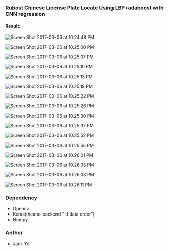 ### Rubost Chinese License Plate Locate Using LBP+adaboost with CNN regression

#### Result:

![Screen Shot 2017-03-06 at 10.24.48 PM](images/1.png)

![Screen Shot 2017-03-06 at 10.25.00 PM](images/2.png)

![Screen Shot 2017-03-06 at 10.25.07 PM](images/3.png)

![Screen Shot 2017-03-06 at 10.25.10 PM](images/4.png)

![Screen Shot 2017-03-06 at 10.25.13 PM](images/5.png)

![Screen Shot 2017-03-06 at 10.25.18 PM](images/6.png)

![Screen Shot 2017-03-06 at 10.25.22 PM](images/7.png)

![Screen Shot 2017-03-06 at 10.25.26 PM](images/8.png)

![Screen Shot 2017-03-06 at 10.25.30 PM](images/9.png)

![Screen Shot 2017-03-06 at 10.25.37 PM](images/10.png)

![Screen Shot 2017-03-06 at 10.25.52 PM](images/11.png)

![Screen Shot 2017-03-06 at 10.25.55 PM](images/12.png)

![Screen Shot 2017-03-06 at 10.26.01 PM](images/13.png)

![Screen Shot 2017-03-06 at 10.26.05 PM](images/14.png)

![Screen Shot 2017-03-06 at 10.26.08 PM](images/15.png)

![Screen Shot 2017-03-06 at 10.26.11 PM](images/16.png)

### Dependency

- Opencv
- Keras(theano-backend  " tf data order")
- Numpy

### Anthor

- Jack Yu

